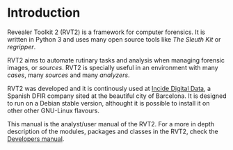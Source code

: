 # Introduction

Revealer Toolkit 2 (RVT2) is a framework for computer forensics. It is written in Python 3 and uses many open source tools like *The Sleuth Kit* or *regripper*.

RVT2 aims to automate rutinary tasks and analysis when managing forensic images, or *sources*. RVT2 is specially useful in an environment with many *cases*, many *sources* and many *analyzers*.

RVT2 was developed and it is continously used at [Incide Digital Data](http://www.incide.es), a Spanish DFIR company sited at the beautiful city of Barcelona. It is designed to run on a Debian stable version, althought it is possible to install it on other other GNU-Linux flavours.

This manual is the analyst/user manual of the RVT2. For a more in depth description of the modules, packages and classes in the RVT2, check the [Developers manual](https://incidedigital.github.io/rvt2/).
